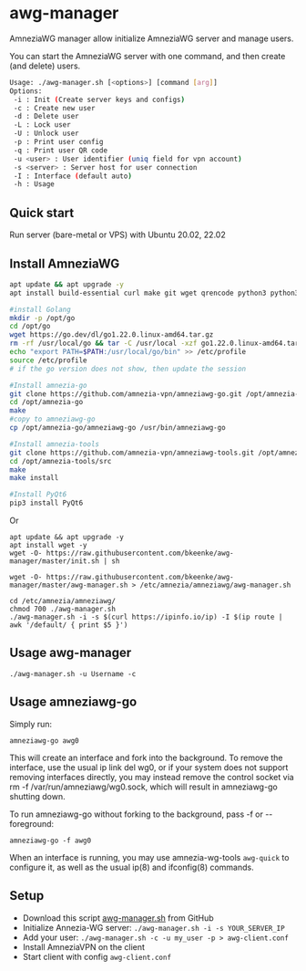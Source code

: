 # awg-manager

AmneziaWG manager allow initialize AmneziaWG server and manage users.

You can start the AmneziaWG server with one command, and then create (and delete) users.


```bash
Usage: ./awg-manager.sh [<options>] [command [arg]]
Options:
 -i : Init (Create server keys and configs)
 -c : Create new user
 -d : Delete user
 -L : Lock user
 -U : Unlock user
 -p : Print user config
 -q : Print user QR code
 -u <user> : User identifier (uniq field for vpn account)
 -s <server> : Server host for user connection
 -I : Interface (default auto)
 -h : Usage
 ```

## Quick start

Run server (bare-metal or VPS) with Ubuntu 20.02, 22.02

## Install AmneziaWG

```bash
apt update && apt upgrade -y
apt install build-essential curl make git wget qrencode python3 python3-pip -y

#install Golang
mkdir -p /opt/go
cd /opt/go
wget https://go.dev/dl/go1.22.0.linux-amd64.tar.gz
rm -rf /usr/local/go && tar -C /usr/local -xzf go1.22.0.linux-amd64.tar.gz
echo "export PATH=$PATH:/usr/local/go/bin" >> /etc/profile
source /etc/profile
# if the go version does not show, then update the session

#Install amnezia-go
git clone https://github.com/amnezia-vpn/amneziawg-go.git /opt/amnezia-go
cd /opt/amnezia-go
make
#copy to amneziawg-go
cp /opt/amnezia-go/amneziawg-go /usr/bin/amneziawg-go

#Install amnezia-tools
git clone https://github.com/amnezia-vpn/amneziawg-tools.git /opt/amnezia-tools
cd /opt/amnezia-tools/src
make
make install

#Install PyQt6
pip3 install PyQt6

```
Or
```
apt update && apt upgrade -y
apt install wget -y
wget -O- https://raw.githubusercontent.com/bkeenke/awg-manager/master/init.sh | sh
```
```
wget -O- https://raw.githubusercontent.com/bkeenke/awg-manager/master/awg-manager.sh > /etc/amnezia/amneziawg/awg-manager.sh
```
```
cd /etc/amnezia/amneziawg/
chmod 700 ./awg-manager.sh
./awg-manager.sh -i -s $(curl https://ipinfo.io/ip) -I $(ip route | awk '/default/ { print $5 }')
```

## Usage awg-manager
```
./awg-manager.sh -u Username -c
```

## Usage amneziawg-go

Simply run:
```
amneziawg-go awg0
```
This will create an interface and fork into the background. To remove the interface, use the usual ip link del wg0, or if your system does not support removing interfaces directly, you may instead remove the control socket via rm -f /var/run/amneziawg/wg0.sock, which will result in amneziawg-go shutting down.

To run amneziawg-go without forking to the background, pass -f or --foreground:
```
amneziawg-go -f awg0
```
When an interface is running, you may use amnezia-wg-tools `awg-quick`  to configure it, as well as the usual ip(8) and ifconfig(8) commands.

## Setup

 - Download this script [awg-manager.sh](https://raw.githubusercontent.com/bkeenke/awg-manager/master/awg-manager.sh) from GitHub
 - Initialize Annezia-WG server: `./awg-manager.sh -i -s YOUR_SERVER_IP`
 - Add your user: `./awg-manager.sh -c -u my_user -p > awg-client.conf`
 - Install AmneziaVPN on the client
 - Start client with config `awg-client.conf`


